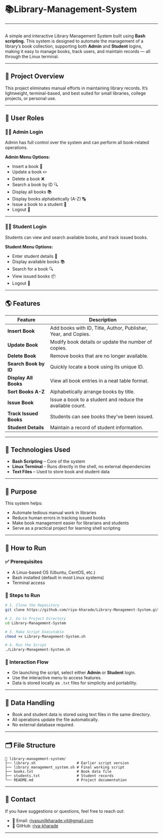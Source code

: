 # 📚Library-Management-System
<hr><br>
A simple and interactive Library Management System built using <b>Bash scripting.</b>  This system is designed to automate the management of a library’s book collection, supporting both <b>Admin</b> and <b>Student</b> logins, making it easy to manage books, track users, and maintain records — all through the Linux terminal.

---

## 🌿 Project Overview

This project eliminates manual efforts in maintaining library records. It’s lightweight, terminal-based, and best suited for small libraries, college projects, or personal use.

---

## 🔐 User Roles

### 👨‍💼 Admin Login
Admin has full control over the system and can perform all book-related operations.

**Admin Menu Options:**
- Insert a book 📘  
- Update a book ✏️  
- Delete a book ❌  
- Search a book by ID 🔍  
- Display all books 📚  
- Display books alphabetically (A-Z) 🔠  
- Issue a book to a student 🎯  
- Logout 🔐  

---

### 👩‍🎓 Student Login
Students can view and search available books, and track issued books.

**Student Menu Options:**
- Enter student details 🧾  
- Display available books 📚  
- Search for a book 🔍  
- View issued books 📦  
- Logout 🔐  

---

## 🌎 Features

| Feature            | Description                                                                 |
|--------------------|-----------------------------------------------------------------------------|
| **Insert Book**     | Add books with ID, Title, Author, Publisher, Year, and Copies.              |
| **Update Book**     | Modify book details or update the number of copies.                         |
| **Delete Book**     | Remove books that are no longer available.                                  |
| **Search Book by ID** | Quickly locate a book using its unique ID.                               |
| **Display All Books**| View all book entries in a neat table format.                             |
| **Sort Books A-Z**  | Alphabetically arrange books by title.                                      |
| **Issue Book**      | Issue a book to a student and reduce the available count.                   |
| **Track Issued Books** | Students can see books they've been issued.                            |
| **Student Details** | Maintain a record of student information.                                   |

---

## 🔧 Technologies Used

- **Bash Scripting** – Core of the system  
- **Linux Terminal** – Runs directly in the shell, no external dependencies  
- **Text Files** – Used to store book and student data  

---

## 🎯 Purpose

This system helps:
- Automate tedious manual work in libraries  
- Reduce human errors in tracking issued books  
- Make book management easier for librarians and students  
- Serve as a practical project for learning shell scripting

---

## 📝 How to Run

### ✅ Prerequisites
- A Linux-based OS (Ubuntu, CentOS, etc.)
- Bash installed (default in most Linux systems)
- Terminal access

### 🚀 Steps to Run
```bash
# 1. Clone the Repository
git clone https://github.com/riya-kharade/Library-Management-System.git

# 2. Go to Project Directory
cd Library-Management-System

# 3. Make Script Executable
chmod +x Library-Management-System.sh

# 4. Run the Script
./Library-Management-System.sh
```

### 🧭 Interaction Flow

- On launching the script, select either **Admin** or **Student** login.
- Use the interactive menu to access features.
- Data is stored locally as `.txt` files for simplicity and portability.

---

## 💾 Data Handling

- Book and student data is stored using text files in the same directory.
- All operations update the file automatically.
- No external database required.

---

## 🗂 File Structure
```
📁 library-management-system/
├── library.sh                   # Earlier script version
├── library_management_system.sh # Final working script
├── books.txt                    # Book data file
├── students.txt                 # Student records
└── README.md                    # Project documentation
```

---

## 📩 Contact

If you have suggestions or questions, feel free to reach out:

- 📧 Email: riyasunilkharade.vit@gmail.com  
- 🔗 GitHub: [riya-kharade](https://github.com/riya-kharade)

---
